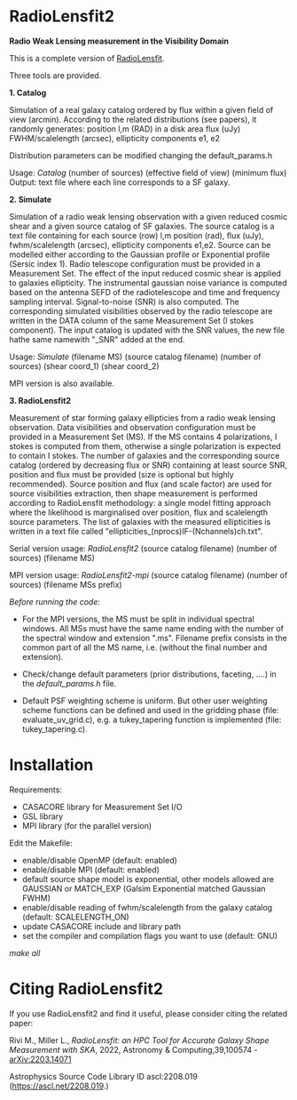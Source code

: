 # RadioLensfit2

**Radio Weak Lensing measurement in the Visibility Domain**

This is a complete version of [RadioLensfit](https://github.com/marziarivi/RadioLensfit).

Three tools are provided. 

**1. Catalog**

Simulation of a real galaxy catalog ordered by flux within a given field of view (arcmin).
According to the related distributions (see papers), it randomly generates: 
position l,m (RAD) in a disk area
flux (uJy)
FWHM/scalelength (arcsec), 
ellipticity components e1, e2

Distribution parameters can be modified changing the default_params.h

Usage: *Catalog* (number of sources) (effective field of view) (minimum flux)
Output: text file where each line corresponds to a SF galaxy.

**2. Simulate**

Simulation of a radio weak lensing observation with a given reduced cosmic shear and a given source catalog of SF galaxies.
The source catalog is a text file containing for each source (row) l,m position (rad), flux (uJy), fwhm/scalelength (arcsec), ellipticity components e1,e2. Source can be modelled either according to the Gaussian profile or Exponential profile (Sersic index 1).
Radio telescope configuration must be provided in a Measurement Set.
The effect of the input reduced cosmic shear is applied to galaxies ellipticity. The instrumental gaussian noise variance is computed based on the antenna SEFD of the radiotelescope and time and frequency sampling interval. Signal-to-noise (SNR) is also computed.
The corresponding simulated visibilities observed by the radio telescope are written in the DATA column of the same Measurement Set (I stokes component). The input catalog is updated with the SNR values, the new file hathe same namewith "_SNR" added at the end.

Usage: *Simulate* (filename MS) (source catalog filename) (number of sources) (shear coord_1) (shear coord_2)
 
MPI version is also available.

**3. RadioLensfit2**

Measurement of star forming galaxy ellipticies from a radio weak lensing observation.
Data visibilities and observation configuration must be provided in a Measurement Set (MS). If the MS contains 4 polarizations, I stokes is computed from them, otherwise a single polarization is expected to contain I stokes.
The number of galaxies and the corresponding source catalog (ordered by decreasing flux or SNR) containing at least source SNR, position and flux must be provided (size is optional but highly recommended). 
Source position and flux (and scale factor) are used for source visibilities extraction, then shape measurement is performed according to RadioLensfit methodology: a single model fitting approach where the likelihood is marginalised over position, flux and scalelength source parameters. The list of galaxies with the measured ellipticities is written in a text file called "ellipticities_(nprocs)IF-(Nchannels)ch.txt".

Serial version usage: *RadioLensfit2* (source catalog filename) (number of sources) (filename MS)

MPI version usage: *RadioLensfit2-mpi* (source catalog filename) (number of sources) (filename MSs prefix)

*Before running the code*:

- For the MPI versions, the MS must be split in individual spectral windows. All MSs must have the same name ending with the number of the spectral window and extension  ".ms".
Filename prefix consists in the common part of all the MS name, i.e. (without the final number and extension).  

- Check/change default parameters (prior distributions, faceting, ....) in the *default_params.h* file.

- Default PSF weighting scheme is uniform. But other user weighting scheme functions can be defined and used in the gridding phase (file: evaluate_uv_grid.c), e.g. a tukey_tapering function is implemented (file: tukey_tapering.c).

# Installation

Requirements:
- CASACORE library for Measurement Set I/O
- GSL library 
- MPI library (for the parallel version)

Edit the Makefile:

- enable/disable OpenMP (default: enabled)
- enable/disable MPI (default: enabled)
- default source shape model is exponential, other models allowed are GAUSSIAN or MATCH_EXP (Galsim Exponential matched Gaussian FWHM)   
- enable/disable reading of fwhm/scalelength from the galaxy catalog (default: SCALELENGTH_ON) 
- update CASACORE include and library path
- set the compiler and compilation flags you want to use (default: GNU)

*make all*

# Citing RadioLensfit2

If you use RadioLensfit2 and find it useful, please consider citing the related paper:

Rivi M., Miller L., *RadioLensfit: an HPC Tool for Accurate Galaxy Shape Measurement with SKA*, 2022, Astronomy & Computing,39,100574 - [arXiv:2203.14071](https://arxiv.org/abs/2203.14071)

Astrophysics Source Code Library ID ascl:2208.019 (https://ascl.net/2208.019.)



